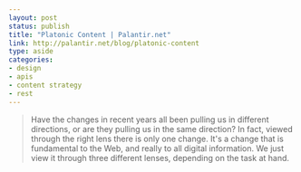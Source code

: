 ```yaml
---
layout: post
status: publish
title: "Platonic Content | Palantir.net"
link: http://palantir.net/blog/platonic-content
type: aside
categories:
- design
- apis
- content strategy
- rest
---
```

> Have the changes in recent years all been pulling us in different directions, or are they pulling us in the same direction? In fact, viewed through the right lens there is only one change. It's a change that is fundamental to the Web, and really to all digital information. We just view it through three different lenses, depending on the task at hand.